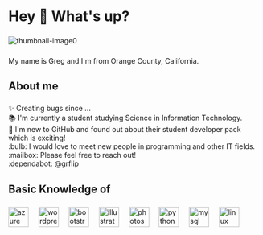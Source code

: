 <h1 align="left">Hey 👋 What's up?</h1>

###

<div align="left">
<img src="https://i.ibb.co/rMVJPN7/thumbnail-image0.jpg" alt="thumbnail-image0" border="0">
</div>

###

<p align="left">My name is Greg and I'm from Orange County, California.</p>

###

<h2 align="left">About me</h2>

###

<p align="left">✨ Creating bugs since ...<br>📚 I'm currently a student studying Science in Information Technology.<br>🎯 I'm new to GitHub and found out about their student developer pack which is exciting!<br>:bulb: I would love to meet new people in programming and other IT fields.<br>:mailbox: Please feel free to reach out!<br>:dependabot: @grflip</p>

###

<h2 align="left">Basic Knowledge of</h2>

###

<div align="left">
  <img src="https://cdn.jsdelivr.net/gh/devicons/devicon/icons/azure/azure-original.svg" height="40" alt="azure logo"  />
  <img width="12" />
  <img src="https://cdn.jsdelivr.net/gh/devicons/devicon/icons/wordpress/wordpress-original.svg" height="40" alt="wordpress logo"  />
  <img width="12" />
  <img src="https://cdn.jsdelivr.net/gh/devicons/devicon/icons/bootstrap/bootstrap-original.svg" height="40" alt="bootstrap logo"  />
  <img width="12" />
  <img src="https://cdn.jsdelivr.net/gh/devicons/devicon/icons/illustrator/illustrator-plain.svg" height="40" alt="illustrator logo"  />
  <img width="12" />
  <img src="https://cdn.jsdelivr.net/gh/devicons/devicon/icons/photoshop/photoshop-plain.svg" height="40" alt="photoshop logo"  />
  <img width="12" />
  <img src="https://cdn.jsdelivr.net/gh/devicons/devicon/icons/python/python-original.svg" height="40" alt="python logo"  />
  <img width="12" />
  <img src="https://cdn.jsdelivr.net/gh/devicons/devicon/icons/mysql/mysql-original.svg" height="40" alt="mysql logo"  />
  <img width="12" />
  <img src="https://cdn.jsdelivr.net/gh/devicons/devicon/icons/linux/linux-original.svg" height="40" alt="linux logo"  />
</div>

###
